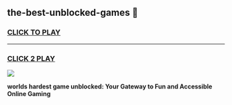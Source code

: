 
## the-best-unblocked-games 👋
<h3>
<a href="https://premium.freeplayer.one?title=the-best-unblocked-games&ref=14F">CLICK TO PLAY</a></h3>
<hr>

<h3>
<a href="https://premium.freeplayer.one?title=the-best-unblocked-games&ref=14F">CLICK 2 PLAY</a>
  
</h3>

<a href="https://premium.freeplayer.one?title=the-best-unblocked-games&ref=12F/"><img src="https://clearcache.store/games.png"></a>


**worlds hardest game unblocked: Your Gateway to Fun and Accessible Online Gaming**
